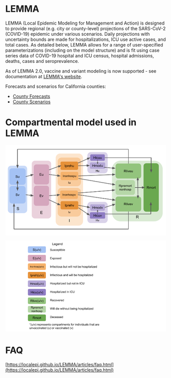 # LEMMA

LEMMA (Local Epidemic Modeling for Management and Action) is designed to provide regional (e.g. city or county-level) projections of the SARS-CoV-2 (COVID-19) epidemic under various scenarios. Daily projections with uncertainty bounds are made for hospitalizations, ICU use active cases, and total cases. As detailed below, LEMMA allows for a range of user-specified parameterizations (including on the model structure) and is fit using case series data of COVID-19 hospital and ICU census, hospital admissions, deaths, cases and seroprevalence.

As of LEMMA 2.0, vaccine and variant modeling is now supported - see documentation at [LEMMA's website](https://localepi.github.io/LEMMA/).

Forecasts and scenarios for California counties:

  * [County Forecasts](https://github.com/LocalEpi/LEMMA-Forecasts/tree/master/Forecasts)
  * [County Scenarios](https://github.com/LocalEpi/LEMMA-Forecasts/tree/master/Scenarios)

# Compartmental model used in LEMMA

![compartment](figures/SEIRModel.png "SEIR compartmental model")

![legend](figures/SEIRModelLegend.png "legend")

# FAQ

[https://localepi.github.io/LEMMA/articles/faq.html](https://localepi.github.io/LEMMA/articles/faq.html)